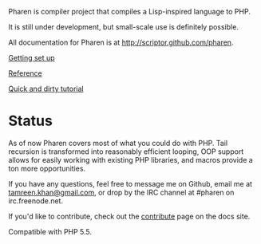 Pharen is compiler project that compiles a Lisp-inspired language to PHP.

It is still under development, but small-scale use is definitely possible.

All documentation for Pharen is at http://scriptor.github.com/pharen.

[Getting set up](http://scriptor.github.com/pharen/download.html)

[Reference](http://scriptor.github.com/pharen/reference.html)

[Quick and dirty tutorial](http://scriptor.github.com/pharen/tutorial.html)

Status
======
As of now Pharen covers most of what you could do with PHP. Tail recursion is transformed
into reasonably efficient looping, OOP support allows for easily working with existing
PHP libraries, and macros provide a ton more opportunities.

If you have any questions, feel free to message me on Github, email me at tamreen.khan@gmail.com,
or drop by the IRC channel at #pharen on irc.freenode.net.

If you'd like to contribute, check out the [contribute](http://scriptor.github.com/pharen/contribute.html)
page on the docs site.

Compatible with PHP 5.5.
